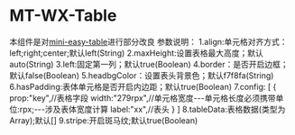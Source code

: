 # MT-WX-Table
本组件是对[mini-easy-table](https://github.com/aizhaiyu/mini-easy-table)进行部分改良
参数说明：
	1.align:单元格对齐方式：left;right;center;默认left(String)
	2.maxHeight:设置表格最大高度；默认auto(String)
	3.left:固定第一列；默认true(Boolean)
	4.border：是否开启边框；默认false(Boolean)
	5.headbgColor：设置表头背景色；默认f7f8fa(String)
	6.hasPadding:表体单元格是否开启内边距；默认true(Boolean)
	7.config: [
			 {
				 prop:"key",//表格字段
				 width:"279rpx",//单元格宽度---单元格长度必须携带单位:rpx;---涉及表体宽度计算
				 label:"xx",//表头
			 }
		 ]
	8.tableData:表格数据(类型为Array);默认[]
	9.stripe:开启斑马纹;默认true(Boolean)